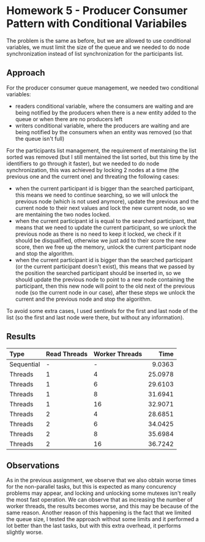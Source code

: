 # Homework 5 - Producer Consumer Pattern with Conditional Variabiles

The problem is the same as before, but we are allowed to use conditional variables, we must limit the size of the queue and we needed to do node synchronization instead of list synchronization for the participants list.

## Approach

For the producer consumer queue management, we needed two conditional variables:

- readers conditional variable, where the consumers are waiting and are being notified by the producers when there is a new entity added to the queue or when there are no producers left
- writers conditional variable, where the producers are waiting and are being notified by the consumers when an entity was removed (so that the queue isn't full)

For the participants list management, the requirement of mentaining the list sorted was removed (but I still mentained the list sorted, but this time by the identifiers to go through it faster), but we needed to do node synchronization, this was achieved by locking 2 nodes at a time (the previous one and the current one) and threating the following cases:

- when the current participant id is bigger than the searched participant, this means we need to continue searching, so we will unlock the previous node (which is not used anymore), update the previous and the current node to their next values and lock the new current node, so we are mentaining the two nodes locked.
- when the current participant id is equal to the searched participant, that means that we need to update the current participant, so we unlock the previous node as there is no need to keep it locked, we check if it should be disqualified, otherwise we just add to their score the new score, then we free up the memory, unlock the current participant node and stop the algorithm.
- when the current participant id is bigger than the searched participant (or the current participant doesn't exist), this means that we passed by the position the searched participant should be inserted in, so we should update the previous node to point to a new node containing the participant, then this new node will point to the old next of the previous node (so the current node in our case), after these steps we unlock the current and the previous node and stop the algorithm.

To avoid some extra cases, I used sentinels for the first and last node of the list (so the first and last node were there, but without any information).

## Results

| Type       | Read Threads | Worker Threads |    Time |
| :--------- | :----------- | :------------- | ------: |
| Sequential | -            | -              |  9.0363 |
| Threads    | 1            | 4              | 25.0978 |
| Threads    | 1            | 6              | 29.6103 |
| Threads    | 1            | 8              | 31.6941 |
| Threads    | 1            | 16             | 32.9071 |
| Threads    | 2            | 4              | 28.6851 |
| Threads    | 2            | 6              | 34.0425 |
| Threads    | 2            | 8              | 35.6984 |
| Threads    | 2            | 16             | 36.7242 |

## Observations

As in the previous assignment, we observe that we also obtain worse times for the non-parallel tasks, but this is expected as many concurency problems may appear, and locking and unlocking some mutexes isn't really the most fast operation. We can observe that as increasing the number of worker threads, the results becomes worse, and this may be because of the same reason. Another reason of this happening is the fact that we limited the queue size, I tested the approach without some limits and it performed a lot better than the last tasks, but with this extra overhead, it performs slightly worse.
